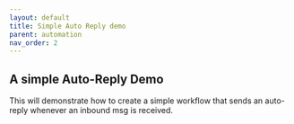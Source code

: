 ```yaml
---
layout: default
title: Simple Auto Reply demo
parent: automation
nav_order: 2
---
```


## A simple Auto-Reply Demo

This will demonstrate how to create a simple workflow that sends an auto-reply whenever an inbound msg is received.
